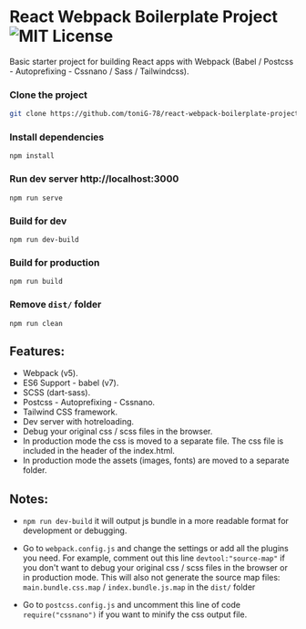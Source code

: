 # React Webpack Boilerplate Project ![MIT License](https://img.shields.io/apm/l/atomic-design-ui.svg?)

Basic starter project for building React apps with Webpack (Babel / Postcss - Autoprefixing - Cssnano / Sass / Tailwindcss).

### Clone the project

```bash
git clone https://github.com/toniG-78/react-webpack-boilerplate-project.git
```

### Install dependencies

```
npm install
```

### Run dev server http://localhost:3000

```
npm run serve
```

### Build for dev

```
npm run dev-build
```

### Build for production

```
npm run build
```

### Remove `dist/` folder

```
npm run clean
```

## Features:

- Webpack (v5).
- ES6 Support - babel (v7).
- SCSS (dart-sass).
- Postcss - Autoprefixing - Cssnano.
- Tailwind CSS framework.
- Dev server with hotreloading.
- Debug your original css / scss files in the browser.
- In production mode the css is moved to a separate file. The css file is included in the header of the index.html.
- In production mode the assets (images, fonts) are moved to a separate folder.

## Notes:

- `npm run dev-build` it will output js bundle in a more readable format for development or debugging.

- Go to `webpack.config.js` and change the settings or add all the plugins you need. For example, comment out this line `devtool:"source-map"` if you don't want to debug your original css / scss files in the browser or in production mode. This will also not generate the source map files: `main.bundle.css.map` / `index.bundle.js.map` in the `dist/` folder

- Go to `postcss.config.js` and uncomment this line of code `require("cssnano")` if you want to minify the css output file.
